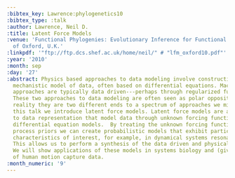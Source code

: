 ```yaml
---
:bibtex_key: Lawrence:phylogenetics10
:bibtex_type: :talk
:author: Lawrence, Neil D.
:title: Latent Force Models
:venue: 'Functional Phylogenies: Evolutionary Inference for Functional Data, University
  of Oxford, U.K.'
:linkpdf: '"ftp://ftp.dcs.shef.ac.uk/home/neil/" # "lfm_oxford10.pdf"'
:year: '2010'
:month: sep
:day: '27'
:abstract: Physics based approaches to data modeling involve constructing an accurate
  mechanistic model of data, often based on differential equations. Machine learning
  approaches are typically data driven---perhaps through regularized function approximation.
  These two approaches to data modeling are often seen as polar opposites, but in
  reality they are two different ends to a spectrum of approaches we might take. In
  this talk we introduce latent force models. Latent force models are a new approach
  to data representation that model data through unknown forcing functions that drive
  differential equation models.  By treating the unknown forcing functions with Gaussian
  process priors we can create probabilistic models that exhibit particular physical
  characteristics of interest, for example, in dynamical systems resonance and inertia.
  This allows us to perform a synthesis of the data driven and physical modeling paradigms.
  We will show applications of these models in systems biology and (given time) modelling
  of human motion capture data.
:month_numeric: '9'
---
```

